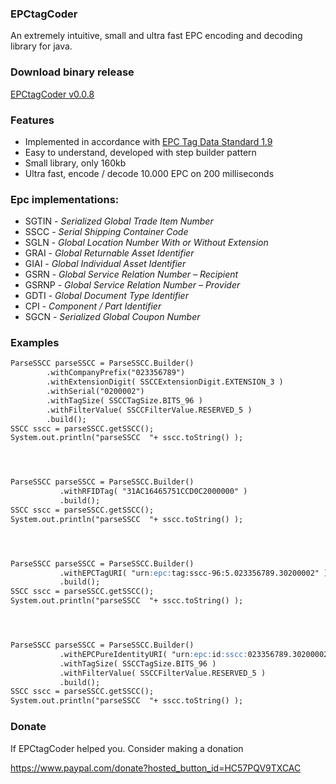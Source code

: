 

### EPCtagCoder

An extremely intuitive, small and ultra fast EPC encoding and decoding library for java. 

### Download binary release
[EPCtagCoder v0.0.8](https://github.com/jlcout/epctagcoder/releases)

### Features

- Implemented in accordance with [EPC Tag Data Standard 1.9](http://www.gs1.org/epc/tag-data-standard)
- Easy to understand, developed with step builder pattern
- Small library, only 160kb
- Ultra fast, encode / decode 10.000 EPC on 200 milliseconds


### Epc implementations:

- SGTIN - _Serialized Global Trade Item Number_
- SSCC  - _Serial Shipping Container Code_
- SGLN  - _Global Location Number With or Without Extension_
- GRAI  - _Global Returnable Asset Identifier_
- GIAI  - _Global Individual Asset Identifier_
- GSRN  - _Global Service Relation Number – Recipient_
- GSRNP - _Global Service Relation Number – Provider_
- GDTI  - _Global Document Type Identifier_
- CPI   - _Component / Part Identifier_
- SGCN  - _Serialized Global Coupon Number_


### Examples

```markdown
ParseSSCC parseSSCC = ParseSSCC.Builder()
		.withCompanyPrefix("023356789")
		.withExtensionDigit( SSCCExtensionDigit.EXTENSION_3 )
		.withSerial("0200002")
		.withTagSize( SSCCTagSize.BITS_96 )
		.withFilterValue( SSCCFilterValue.RESERVED_5 )
		.build();
SSCC sscc = parseSSCC.getSSCC();
System.out.println("parseSSCC  "+ sscc.toString() );




ParseSSCC parseSSCC = ParseSSCC.Builder()
		   .withRFIDTag( "31AC16465751CCD0C2000000" )
		   .build();
SSCC sscc = parseSSCC.getSSCC();
System.out.println("parseSSCC  "+ sscc.toString() );




ParseSSCC parseSSCC = ParseSSCC.Builder()
		   .withEPCTagURI( "urn:epc:tag:sscc-96:5.023356789.30200002" )
		   .build();
SSCC sscc = parseSSCC.getSSCC();
System.out.println("parseSSCC  "+ sscc.toString() );




ParseSSCC parseSSCC = ParseSSCC.Builder()
		   .withEPCPureIdentityURI( "urn:epc:id:sscc:023356789.30200002" )
		   .withTagSize( SSCCTagSize.BITS_96 )
		   .withFilterValue( SSCCFilterValue.RESERVED_5 )
		   .build();
SSCC sscc = parseSSCC.getSSCC();
System.out.println("parseSSCC  "+ sscc.toString() );

```

### Donate

If EPCtagCoder helped you. Consider making a donation

https://www.paypal.com/donate?hosted_button_id=HC57PQV9TXCAC

